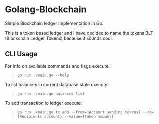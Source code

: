 # Golang-Blockchain
Simple Blockchain ledger implementation in Go. 

This is a token based ledger and I have decided to name the tokens BLT (Blockchain Ledger Tokens) because it sounds cool.


## CLI Usage

For info on available commands and flags execute:

> `go run .\main.go --help`

To list balances in current database state execute:
   
> `go run .\main.go balances list`

To add transaction to ledger execute:
> `go run .\main.go tx add --from={Account sending tokens} --to={Recipients account} --value={Token amount}`

<!--Hidden Notes:
    * Event-based architecture: production, consumtion, reaction to events (eg. transaction is event, update state is reaction)
    * Reward: for every specific time interval like every week, creator of blockchain gets rewarded a specific amount of tokens like 100.
              Balance verification is skipped for reward transactions.
      |-> The balance of the Account who mined a block increases out of the blue as a subject of total tokens supply inflation affecting the whole chain.
    * Blockchain is a database. The token supply, initial user balances, and global blockchain settings are defined in a Genesis file. The Genesis balances indicate what the 
       original blockchain state was and are never updated afterwards. The database state changes are called Transactions (TX).
    * Decentralized: every user has a copy of the blockchain on their disk, so one user can't change the entire blockchain.
-->
